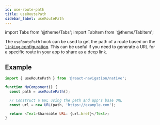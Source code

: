 ```yaml
---
id: use-route-path
title: useRoutePath
sidebar_label: useRoutePath
---
```


import Tabs from '@theme/Tabs';
import TabItem from '@theme/TabItem';

The `useRoutePath` hook can be used to get the path of a route based on the [`linking` configuration](configuring-links.md). This can be useful if you need to generate a URL for a specific route in your app to share as a deep link.

## Example

```js
import { useRoutePath } from '@react-navigation/native';

function MyComponent() {
  const path = useRoutePath();

  // Construct a URL using the path and app's base URL
  const url = new URL(path, 'https://example.com');

  return <Text>Shareable URL: {url.href}</Text>;
}
```
